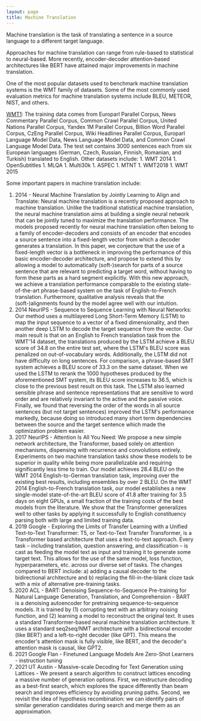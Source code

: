 ```yaml
---
layout: page
title: Machine Translation
---
```


Machine translation is the task of translating a sentence in a source language to a different target language.

Approaches for machine translation can range from rule-based to statistical to neural-based. More recently, encoder-decoder attention-based architectures like BERT have attained major improvements in machine translation.

One of the most popular datasets used to benchmark machine translation systems is the WMT family of datasets. Some of the most commonly used evaluation metrics for machine translation systems include BLEU, METEOR, NIST, and others.

[WMT1](http://www.aclweb.org/anthology/W/W16/W16-2301): The training data comes from Europarl Parallel Corpus, News Commentary Parallel Corpus, Common Crawl Parallel Corpus, United Nations Parallel Corpus, Yandex 1M Parallel Corpus, Billion Word Parallel Corpus, CzEng Parallel Corpus, Wiki Headlines Parallel Corpus, Europarl Language Model Data, News Language Model Data, and Common Crawl Language Model Data. The test set contains 3000 sentences each from six European languages (German, Czech, Russian, Finnish, Romanian, and Turkish) translated to English. Other datasets include:
        1. WMT 2014
        1. OpenSubtitles
        1. MLQA
        1. Multi30k
        1. ASPEC
        1. MTNT
        1. WMT2018
        1. WMT 2015

Some important papers in machine translation include:
1. 2014 - Neural Machine Translation by Jointly Learning to Align and Translate: Neural machine translation is a recently proposed approach to machine translation. Unlike the traditional statistical machine translation, the neural machine translation aims at building a single neural network that can be jointly tuned to maximize the translation performance. The models proposed recently for neural machine translation often belong to a family of encoder-decoders and consists of an encoder that encodes a source sentence into a fixed-length vector from which a decoder generates a translation. In this paper, we conjecture that the use of a fixed-length vector is a bottleneck in improving the performance of this basic encoder-decoder architecture, and propose to extend this by allowing a model to automatically (soft-)search for parts of a source sentence that are relevant to predicting a target word, without having to form these parts as a hard segment explicitly. With this new approach, we achieve a translation performance comparable to the existing state-of-the-art phrase-based system on the task of English-to-French translation. Furthermore, qualitative analysis reveals that the (soft-)alignments found by the model agree well with our intuition.
1. 2014 NeurIPS - Sequence to Sequence Learning with Neural Networks: Our method uses a multilayered Long Short-Term Memory (LSTM) to map the input sequence to a vector of a fixed dimensionality, and then another deep LSTM to decode the target sequence from the vector. Our main result is that on an English to French translation task from the WMT'14 dataset, the translations produced by the LSTM achieve a BLEU score of 34.8 on the entire test set, where the LSTM's BLEU score was penalized on out-of-vocabulary words. Additionally, the LSTM did not have difficulty on long sentences. For comparison, a phrase-based SMT system achieves a BLEU score of 33.3 on the same dataset. When we used the LSTM to rerank the 1000 hypotheses produced by the aforementioned SMT system, its BLEU score increases to 36.5, which is close to the previous best result on this task. The LSTM also learned sensible phrase and sentence representations that are sensitive to word order and are relatively invariant to the active and the passive voice. Finally, we found that reversing the order of the words in all source sentences (but not target sentences) improved the LSTM's performance markedly, because doing so introduced many short term dependencies between the source and the target sentence which made the optimization problem easier. 
1. 2017 NeurIPS - Attention Is All You Need: We propose a new simple network architecture, the Transformer, based solely on attention mechanisms, dispensing with recurrence and convolutions entirely. Experiments on two machine translation tasks show these models to be superior in quality while being more parallelizable and requiring significantly less time to train. Our model achieves 28.4 BLEU on the WMT 2014 English-to-German translation task, improving over the existing best results, including ensembles by over 2 BLEU. On the WMT 2014 English-to-French translation task, our model establishes a new single-model state-of-the-art BLEU score of 41.8 after training for 3.5 days on eight GPUs, a small fraction of the training costs of the best models from the literature. We show that the Transformer generalizes well to other tasks by applying it successfully to English constituency parsing both with large and limited training data.
1. 2019 Google - Exploring the Limits of Transfer Learning with a Unified Text-to-Text Transformer: T5, or Text-to-Text Transfer Transformer, is a Transformer based architecture that uses a text-to-text approach. Every task – including translation, question answering, and classification – is cast as feeding the model text as input and training it to generate some target text. This allows for the use of the same model, loss function, hyperparameters, etc. across our diverse set of tasks. The changes compared to BERT include: a) adding a causal decoder to the bidirectional architecture and b) replacing the fill-in-the-blank cloze task with a mix of alternative pre-training tasks.
1. 2020 ACL - BART: Denoising Sequence-to-Sequence Pre-training for Natural Language Generation, Translation, and Comprehension - BART is a denoising autoencoder for pretraining sequence-to-sequence models. It is trained by (1) corrupting text with an arbitrary noising function, and (2) learning a model to reconstruct the original text. It uses a standard Transformer-based neural machine translation architecture. It uses a standard seq2seq/NMT architecture with a bidirectional encoder (like BERT) and a left-to-right decoder (like GPT). This means the encoder's attention mask is fully visible, like BERT, and the decoder's attention mask is causal, like GPT2.
1. 2021 Google Flan - Finetuned Language Models Are Zero-Shot Learners - instruction tuning
1. 2021 UT Austin - Massive-scale Decoding for Text Generation using Lattices - We present a search algorithm to construct lattices encoding a massive number of generation options. First, we restructure decoding as a best-first search, which explores the space differently than beam search and improves efficiency by avoiding pruning paths. Second, we revisit the idea of hypothesis recombination: we can identify pairs of similar generation candidates during search and merge them as an approximation.